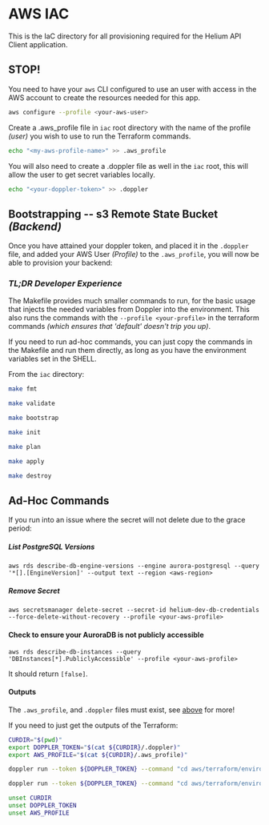 # AWS IAC

This is the IaC directory for all provisioning required for the Helium API Client application.

## STOP!

You need to have your `aws` CLI configured to use an user with access in the AWS account to create the resources needed for this app.

```bash
aws configure --profile <your-aws-user>
```

Create a .aws_profile file in `iac` root directory with the name of the profile _(user)_ you wish to use to run the Terraform commands.

```bash
echo "<my-aws-profile-name>" >> .aws_profile
```

You will also need to create a .doppler file as well in the `iac` root, this will allow the user to get secret variables locally.

```bash
echo "<your-doppler-token>" >> .doppler
```

## Bootstrapping -- s3 Remote State Bucket _(Backend)_

Once you have attained your doppler token, and placed it in the `.doppler` file, and added your AWS User _(Profile)_ to the `.aws_profile`, you will
now be able to provision your backend:

### _TL;DR Developer Experience_

The Makefile provides much smaller commands to run, for the basic usage that injects the needed variables from Doppler into the environment. This also runs the
commands with the `--profile <your-profile>` in the terraform commands _(which ensures that 'default' doesn't trip you up)_.

If you need to run ad-hoc commands, you can just copy the commands in the Makefile and run them directly, as long as you have the environment variables set in the SHELL.

From the `iac` directory:

```bash
make fmt
```

```bash
make validate
```

```bash
make bootstrap
```

```bash
make init
```

```bash
make plan
```

```bash
make apply
```

```bash
make destroy
```

## Ad-Hoc Commands

If you run into an issue where the secret will not delete due to the grace period:

##### List PostgreSQL Versions

`aws rds describe-db-engine-versions --engine aurora-postgresql --query '*[].[EngineVersion]' --output text --region <aws-region>`

##### Remove Secret

`aws secretsmanager delete-secret --secret-id helium-dev-db-credentials --force-delete-without-recovery --profile <your-aws-profile>`

#### Check to ensure your AuroraDB is not publicly accessible

`aws rds describe-db-instances --query 'DBInstances[*].PubliclyAccessible' --profile <your-aws-profile>`

It should return `[false]`.

#### Outputs

The `.aws_profile`, and `.doppler` files must exist, see [above](#stop) for more!

If you need to just get the outputs of the Terraform:

```bash
CURDIR="$(pwd)"
export DOPPLER_TOKEN="$(cat ${CURDIR}/.doppler)"
export AWS_PROFILE="$(cat ${CURDIR}/.aws_profile)"

doppler run --token ${DOPPLER_TOKEN} --command "cd aws/terraform/environments/dev || exit 1 && terraform refresh -var='profile=${AWS_PROFILE}'"

doppler run --token ${DOPPLER_TOKEN} --command "cd aws/terraform/environments/dev || exit 1 && terraform output"

unset CURDIR
unset DOPPLER_TOKEN
unset AWS_PROFILE
```
